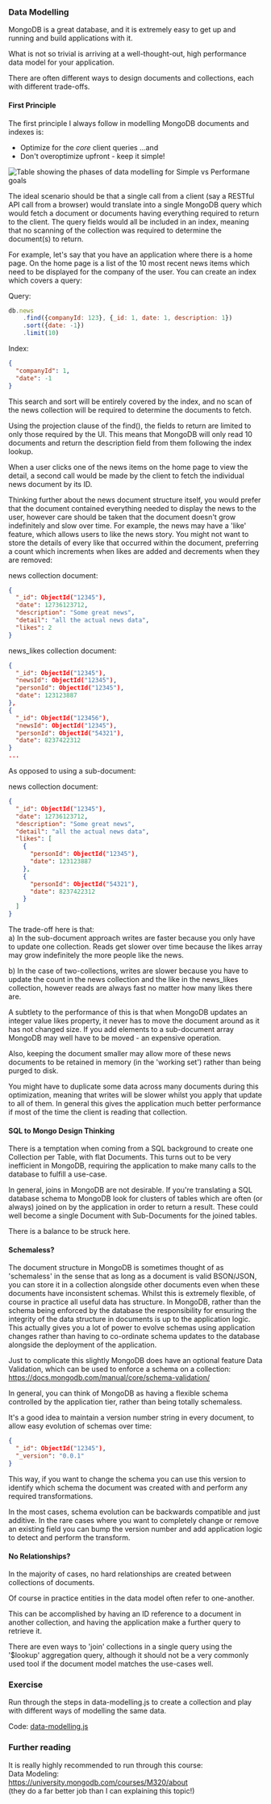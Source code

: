 ### Data Modelling
MongoDB is a great database, and it is extremely easy to get up and running and build applications with it.

What is not so trivial is arriving at a well-thought-out, high performance data model for your application.

There are often different ways to design documents and collections, each with different trade-offs.

#### First Principle
The first principle I always follow in modelling MongoDB documents and indexes is:
- Optimize for the _core_ client queries
...and
- Don't overoptimize upfront - keep it simple!

![Table showing the phases of data modelling for Simple vs Performane goals](img_1.png)

The ideal scenario should be that a single call from a client (say a RESTful API call from a browser) would translate into a single MongoDB query which would fetch a document or documents having everything required to return to the client. The query fields would all be included in an index, meaning that no scanning of the collection was required to determine the document(s) to return.

For example, let's say that you have an application where there is a home page. On the home page is a list of the 10 most recent news items which need to be displayed for the company of the user. You can create an index which covers a query:

Query:
```javascript
db.news
    .find({companyId: 123}, {_id: 1, date: 1, description: 1})
    .sort({date: -1})
    .limit(10)
```
Index:
```json
{
  "companyId": 1,
  "date": -1
}
```
 
This search and sort will be entirely covered by the index, and no scan of the news collection will be required to determine the documents to fetch.  

Using the projection clause of the find(), the fields to return are limited to only those required by the UI. This means that MongoDB will only read 10 documents and return the description field from them following the index lookup.

When a user clicks one of the news items on the home page to view the detail, a second call would be made by the client to fetch the individual news document by its ID.

Thinking further about the news document structure itself, you would prefer that the document contained everything needed to display the news to the user, however care should be taken that the document doesn't grow indefinitely and slow over time. For example, the news may have a 'like' feature, which allows users to like the news story. You might not want to store the details of every like that occurred within the document, preferring a count which increments when likes are added and decrements when they are removed:

news collection document:
```json
{
  "_id": ObjectId("12345"),
  "date": 12736123712,
  "description": "Some great news",
  "detail": "all the actual news data",
  "likes": 2
}
```

news_likes collection document:
```json
{
  "_id": ObjectId("12345"),
  "newsId": ObjectId("12345"),
  "personId": ObjectId("12345"),
  "date": 123123887
},
{
  "_id": ObjectId("123456"),
  "newsId": ObjectId("12345"),
  "personId": ObjectId("54321"),
  "date": 8237422312
}
...
```

As opposed to using a sub-document:

news collection document:
```json
{
  "_id": ObjectId("12345"),
  "date": 12736123712,
  "description": "Some great news",
  "detail": "all the actual news data",
  "likes": [
    {
      "personId": ObjectId("12345"),
      "date": 123123887
    },
    {
      "personId": ObjectId("54321"),
      "date": 8237422312
    }
  ]
}
```

The trade-off here is that:   
a) In the sub-document approach writes are faster because you only have to update one collection.
Reads get slower over time because the likes array may grow indefinitely the more people like the news.  

b) In the case of two-collections, writes are slower because you have to update the count in the news collection and the like in the news_likes collection, however reads are always fast no matter how many likes there are.

A subtlety to the performance of this is that when MongoDB updates an integer value likes property, it never has to move the document around as it has not changed size. If you add elements to a sub-document array MongoDB may well have to be moved - an expensive operation.

Also, keeping the document smaller may allow more of these news documents to be retained in memory (in the 'working set') rather than being purged to disk. 

You might have to duplicate some data across many documents during this optimization, meaning that writes will be slower whilst you apply that update to all of them. In general this gives the application much better performance if most of the time the client is reading that collection.


#### SQL to Mongo Design Thinking
There is a temptation when coming from a SQL background to create one Collection per Table, with flat Documents. This turns out to be very inefficient in MongoDB, requiring the application to make many calls to the database to fulfill a use-case.

In general, joins in MongoDB are not desirable. If you're translating a SQL database schema to MongoDB look for clusters of tables which are often (or always) joined on by the application in order to return a result. These could well become a single Document with Sub-Documents for the joined tables. 

There is a balance to be struck here. 

#### Schemaless?
The document structure in MongoDB is sometimes thought of as 'schemaless' in the sense that as long as a document is valid BSON/JSON, you can store it in a collection alongside other documents even when these documents have inconsistent schemas. Whilst this is extremely flexible, of course in practice all useful data has structure. In MongoDB, rather than the schema being enforced by the database the responsibility for ensuring the integrity of the data structure in documents is up to the application logic. This actually gives you a lot of power to evolve schemas using application changes rather than having to co-ordinate schema updates to the database alongside the deployment of the application.  

Just to complicate this slightly MongoDB does have an optional feature Data Validation, which can be used to enforce a schema on a collection:  
https://docs.mongodb.com/manual/core/schema-validation/

In general, you can think of MongoDB as having a flexible schema controlled by the application tier, rather than being totally schemaless.

It's a good idea to maintain a version number string in every document, to allow easy evolution of schemas over time:

```json
{
  "_id": ObjectId("12345"),
  "_version": "0.0.1"
}
```

This way, if you want to change the schema you can use this version to identify which schema the document was created with and perform any required transformations.

In the most cases, schema evolution can be backwards compatible and just additive. In the rare cases where you want to completely change or remove an existing field you can bump the version number and add application logic to detect and perform the transform. 


#### No Relationships?
In the majority of cases, no hard relationships are created between collections of documents. 

Of course in practice entities in the data model often refer to one-another.

This can be accomplished by having an ID reference to a document in another collection, and having the application make a further query to retrieve it. 

There are even ways to 'join' collections in a single query using the '$lookup' aggregation query, although it should not be a very commonly used tool if the document model matches the use-cases well.


### Exercise 
Run through the steps in data-modelling.js to create a collection and play with different ways of modelling the same data.

Code: [data-modelling.js](./data-modelling.js)


### Further reading
It is really highly recommended to run through this course:  
Data Modeling:  
https://university.mongodb.com/courses/M320/about  
(they do a far better job than I can explaining this topic!)
